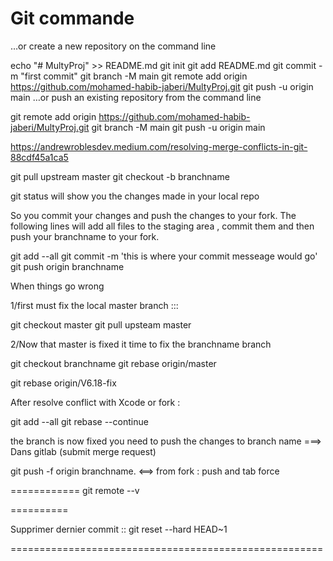 # Git commande

…or create a new repository on the command line

echo "# MultyProj" >> README.md
git init
git add README.md
git commit -m "first commit"
git branch -M main
git remote add origin https://github.com/mohamed-habib-jaberi/MultyProj.git
git push -u origin main
…or push an existing repository from the command line

git remote add origin https://github.com/mohamed-habib-jaberi/MultyProj.git
git branch -M main
git push -u origin main


https://andrewroblesdev.medium.com/resolving-merge-conflicts-in-git-88cdf45a1ca5


git pull upstream master
git checkout -b branchname

git status will show you the changes made in your local repo


So you commit your changes and push the changes to your fork. The following lines will add all files to the staging area , commit them and then push your branchname to your fork.

git add --all
git commit -m 'this is where your commit messeage would go'
git push origin branchname

When things go wrong

1/first must fix the local master branch :::

git checkout master
git pull upsteam master

2/Now that master is fixed it time to fix the branchname branch

git checkout branchname 
git rebase origin/master

git rebase origin/V6.18-fix     


After resolve conflict with Xcode or fork :

git add --all
git rebase --continue

the branch is now fixed you need to push the changes to branch name ===> Dans gitlab (submit merge request)

git push -f origin branchname. <==> from fork : push and tab force


============
git remote --v

==========

Supprimer dernier commit :: git reset --hard HEAD~1


======================================================


